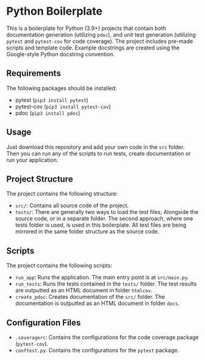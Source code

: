 # Python Boilerplate

This is a boilerplate for Python (3.9+) projects that contain both documentation generation (utilizing `pdoc`), and unit test generation (utilizing `pytest` and `pytest-cov` for code coverage). The project includes pre-made scripts and template code. Example docstrings are created using the Google-style Python docstring convention.

## Requirements

The following packages should be installed:

- pytest (`pip3 install pytest`)
- pytest-cov (`pip3 install pytest-cov`)
- pdoc  (`pip3 install pdoc`)

## Usage

Just download this repository and add your own code in the `src` folder. Then you can run any of the scripts to run tests, create documentation or run your application.

## Project Structure

The project contains the following structure:
- `src/`: Contains all source code of the project.
- `tests/`: There are generally two ways to load the test files; Alongside the source code, or in a separate folder. The second approach, where one tests folder is used, is used in this boilerplate. All test files are being mirrored in the same folder structure as the source code.

## Scripts

The project contains the following scripts:
- `run_app`: Runs the application. The main entry point is at `src/main.py`.
- `run_tests`: Runs the tests contained in the `tests/` folder. The test results are outputted as an HTML document in folder `htmlcov`.
- `create_pdoc`: Creates documentation of the `src/` folder. The documentation is outputted as an HTML document in folder `docs`.

## Configuration Files

- `.coveragerc`: Contains the configurations for the code coverage package (`pytest-cov`).
- `conftest.py`: Contains the configurations for the `pytest` package.
